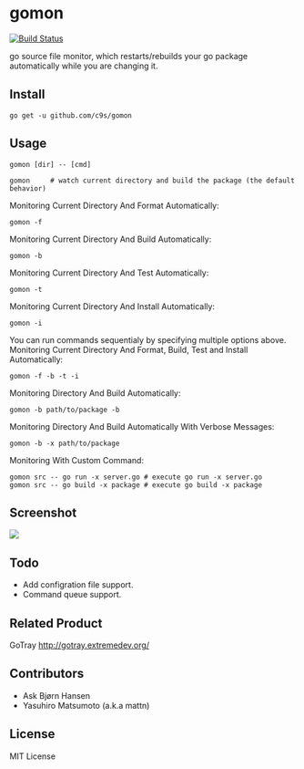 gomon
=====

[![Build Status](https://travis-ci.org/c9s/gomon.png)](https://travis-ci.org/c9s/gomon)

go source file monitor, which restarts/rebuilds your go package automatically
while you are changing it.

Install
-------

    go get -u github.com/c9s/gomon

Usage
-----

    gomon [dir] -- [cmd]

    gomon     # watch current directory and build the package (the default behavior)

Monitoring Current Directory And Format Automatically:

    gomon -f

Monitoring Current Directory And Build Automatically:

    gomon -b

Monitoring Current Directory And Test Automatically:

    gomon -t

Monitoring Current Directory And Install Automatically:

    gomon -i

You can run commands sequentialy by specifying multiple options above.
Monitoring Current Directory And Format, Build, Test and Install Automatically:

    gomon -f -b -t -i

Monitoring Directory And Build Automatically:

    gomon -b path/to/package -b

Monitoring Directory And Build Automatically With Verbose Messages:

    gomon -b -x path/to/package

Monitoring With Custom Command:

    gomon src -- go run -x server.go # execute go run -x server.go
    gomon src -- go build -x package # execute go build -x package


Screenshot
----------

![](https://raw.github.com/c9s/gomon/gh-pages/images/screenshot.png)

Todo
-----

- Add configration file support.
- Command queue support.


Related Product
---------------

GoTray <http://gotray.extremedev.org/>


Contributors
------------

- Ask Bjørn Hansen
- Yasuhiro Matsumoto (a.k.a mattn)

License
--------

MIT License

